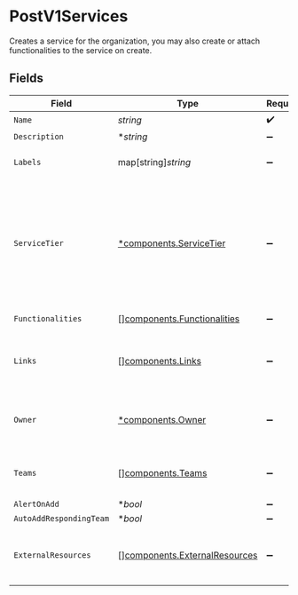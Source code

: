 # PostV1Services

Creates a service for the organization, you may also create or attach functionalities to the service on create.


## Fields

| Field                                                                                                                       | Type                                                                                                                        | Required                                                                                                                    | Description                                                                                                                 |
| --------------------------------------------------------------------------------------------------------------------------- | --------------------------------------------------------------------------------------------------------------------------- | --------------------------------------------------------------------------------------------------------------------------- | --------------------------------------------------------------------------------------------------------------------------- |
| `Name`                                                                                                                      | *string*                                                                                                                    | :heavy_check_mark:                                                                                                          | N/A                                                                                                                         |
| `Description`                                                                                                               | **string*                                                                                                                   | :heavy_minus_sign:                                                                                                          | N/A                                                                                                                         |
| `Labels`                                                                                                                    | map[string]*string*                                                                                                         | :heavy_minus_sign:                                                                                                          | A hash of label keys and values                                                                                             |
| `ServiceTier`                                                                                                               | [*components.ServiceTier](../../models/components/servicetier.md)                                                           | :heavy_minus_sign:                                                                                                          | Integer representing service tier. Lower values represent higher criticality. If not specified the default value will be 5. |
| `Functionalities`                                                                                                           | [][components.Functionalities](../../models/components/functionalities.md)                                                  | :heavy_minus_sign:                                                                                                          | An array of functionalities                                                                                                 |
| `Links`                                                                                                                     | [][components.Links](../../models/components/links.md)                                                                      | :heavy_minus_sign:                                                                                                          | An array of links to associate with this service                                                                            |
| `Owner`                                                                                                                     | [*components.Owner](../../models/components/owner.md)                                                                       | :heavy_minus_sign:                                                                                                          | An object representing a Team that owns the service                                                                         |
| `Teams`                                                                                                                     | [][components.Teams](../../models/components/teams.md)                                                                      | :heavy_minus_sign:                                                                                                          | An array of teams to attach to this service.                                                                                |
| `AlertOnAdd`                                                                                                                | **bool*                                                                                                                     | :heavy_minus_sign:                                                                                                          | N/A                                                                                                                         |
| `AutoAddRespondingTeam`                                                                                                     | **bool*                                                                                                                     | :heavy_minus_sign:                                                                                                          | N/A                                                                                                                         |
| `ExternalResources`                                                                                                         | [][components.ExternalResources](../../models/components/externalresources.md)                                              | :heavy_minus_sign:                                                                                                          | An array of external resources to attach to this service.                                                                   |